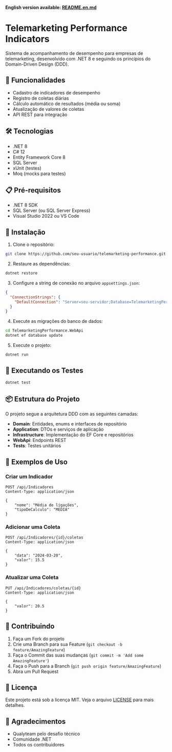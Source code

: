 **English version available: [README.en.md](README.en.md)**

# Telemarketing Performance Indicators

Sistema de acompanhamento de desempenho para empresas de telemarketing, desenvolvido com .NET 8 e seguindo os princípios do Domain-Driven Design (DDD).

## 🚀 Funcionalidades

- Cadastro de indicadores de desempenho
- Registro de coletas diárias
- Cálculo automático de resultados (média ou soma)
- Atualização de valores de coletas
- API REST para integração

## 🛠️ Tecnologias

- .NET 8
- C# 12
- Entity Framework Core 8
- SQL Server
- xUnit (testes)
- Moq (mocks para testes)

## 📋 Pré-requisitos

- .NET 8 SDK
- SQL Server (ou SQL Server Express)
- Visual Studio 2022 ou VS Code

## 🔧 Instalação

1. Clone o repositório:
```bash
git clone https://github.com/seu-usuario/telemarketing-performance.git
```

2. Restaure as dependências:
```bash
dotnet restore
```

3. Configure a string de conexão no arquivo `appsettings.json`:
```json
{
  "ConnectionStrings": {
    "DefaultConnection": "Server=seu-servidor;Database=TelemarketingPerformance;Trusted_Connection=True;MultipleActiveResultSets=true"
  }
}
```

4. Execute as migrações do banco de dados:
```bash
cd TelemarketingPerformance.WebApi
dotnet ef database update
```

5. Execute o projeto:
```bash
dotnet run
```

## 🧪 Executando os Testes

```bash
dotnet test
```

## 📦 Estrutura do Projeto

O projeto segue a arquitetura DDD com as seguintes camadas:

- **Domain**: Entidades, enums e interfaces de repositório
- **Application**: DTOs e serviços de aplicação
- **Infrastructure**: Implementação do EF Core e repositórios
- **WebApi**: Endpoints REST
- **Tests**: Testes unitários

## 📝 Exemplos de Uso

### Criar um Indicador
```http
POST /api/Indicadores
Content-Type: application/json

{
    "nome": "Média de ligações",
    "tipoDeCalculo": "MEDIA"
}
```

### Adicionar uma Coleta
```http
POST /api/Indicadores/{id}/coletas
Content-Type: application/json

{
    "data": "2024-03-20",
    "valor": 15.5
}
```

### Atualizar uma Coleta
```http
PUT /api/Indicadores/coletas/{id}
Content-Type: application/json

{
    "valor": 20.5
}
```

## 🤝 Contribuindo

1. Faça um Fork do projeto
2. Crie uma Branch para sua Feature (`git checkout -b feature/AmazingFeature`)
3. Faça o Commit das suas mudanças (`git commit -m 'Add some AmazingFeature'`)
4. Faça o Push para a Branch (`git push origin feature/AmazingFeature`)
5. Abra um Pull Request

## 📄 Licença

Este projeto está sob a licença MIT. Veja o arquivo [LICENSE](LICENSE) para mais detalhes.

## 🙏 Agradecimentos

- Qualyteam pelo desafio técnico
- Comunidade .NET
- Todos os contribuidores 
